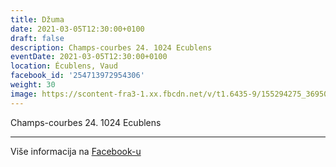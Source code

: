 ```yaml
---
title: Džuma
date: 2021-03-05T12:30:00+0100
draft: false
description: Champs-courbes 24. 1024 Ecublens
eventDate: 2021-03-05T12:30:00+0100
location: Écublens, Vaud
facebook_id: '254713972954306'
weight: 30
image: https://scontent-fra3-1.xx.fbcdn.net/v/t1.6435-9/155294275_3695079563921169_4909597834044538694_n.jpg?_nc_cat=101&ccb=1-7&_nc_sid=9e60e4&_nc_ohc=LS2n9kiI1ssQ7kNvwFFu6ec&_nc_oc=AdknCEUBN77M9AH2TIs_XLcI27FaOVyxcf8PbfTj5SckFgLBwaUKdpXfX7DHQTMHgcQ&_nc_zt=23&_nc_ht=scontent-fra3-1.xx&edm=ABTKTjYEAAAA&_nc_gid=Bk9XizlpQOUKw7GrRA8FaQ&oh=00_AfP4hZoG6d4Ewe-UKsUuuz8TDlH5A_XWnleJELGEIWONTw&oe=68784F5B
---
```


Champs-courbes 24. 1024 Ecublens

---

Više informacija na [Facebook-u](https://facebook.com/events/254713972954306)